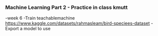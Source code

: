 ### Machine Learning Part 2 - Practice in class kmutt 
-week 6 
  -Train teachablemachine https://www.kaggle.com/datasets/rahmasleam/bird-speciees-dataset
  -Export a model to use
